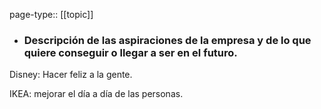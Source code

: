 page-type:: [[topic]]
- ### Descripción de las aspiraciones de la empresa y de lo que quiere conseguir o llegar a ser en el futuro.

Disney: Hacer feliz a la gente.

IKEA: mejorar el día a día de las personas.


